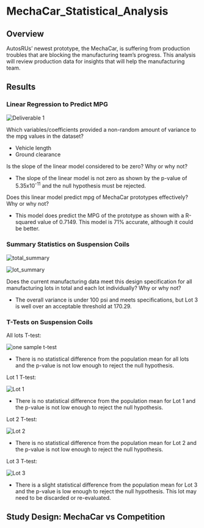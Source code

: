 # MechaCar_Statistical_Analysis

## Overview

AutosRUs’ newest prototype, the MechaCar, is suffering from production troubles that are blocking the manufacturing team’s progress.  This analysis will review production data for insights that will help the manufacturing team.

## Results

### Linear Regression to Predict MPG

![Deliverable 1](https://user-images.githubusercontent.com/95720986/161442840-565e41c7-bc62-483f-aae1-ed453ce1cc00.png)

Which variables/coefficients provided a non-random amount of variance to the mpg values in the dataset?
- Vehicle length
- Ground clearance

Is the slope of the linear model considered to be zero? Why or why not?
- The slope of the linear model is not zero as shown by the p-value of 5.35x10<sup>-11</sup> and the null hypothesis must be rejected.

Does this linear model predict mpg of MechaCar prototypes effectively? Why or why not?
- This model does predict the MPG of the prototype as shown with a R-squared value of 0.7149.  This model is 71% accurate, although it could be better.

### Summary Statistics on Suspension Coils

![total_summary](https://user-images.githubusercontent.com/95720986/161442537-0bf14537-33b7-4627-8d33-bd6c8ca03a22.png)

![lot_summary](https://user-images.githubusercontent.com/95720986/161442544-ee8f9b12-cd8d-499c-9298-be4f77a72499.png)

Does the current manufacturing data meet this design specification for all manufacturing lots in total and each lot individually? Why or why not?
- The overall variance is under 100 psi and meets specifications, but Lot 3 is well over an acceptable threshold at 170.29.

### T-Tests on Suspension Coils

All lots T-test:

![one sample t-test](https://user-images.githubusercontent.com/95720986/161442669-3868ddb8-e252-4745-a4d9-3a193dea8226.png)

- There is no statistical difference from the population mean for all lots and the p-value is not low enough to reject the null hypothesis.


Lot 1 T-test:

![Lot 1](https://user-images.githubusercontent.com/95720986/162633015-b91c98e7-3f03-4efc-8151-a019adb026b5.png)

- There is no statistical difference from the population mean for Lot 1 and the p-value is not low enough to reject the null hypothesis.

Lot 2 T-test:

![Lot 2](https://user-images.githubusercontent.com/95720986/162633024-7dfcd200-864e-4906-8892-504cb97c0560.png)

- There is no statistical difference from the population mean for Lot 2 and the p-value is not low enough to reject the null hypothesis.

Lot 3 T-test:

![Lot 3](https://user-images.githubusercontent.com/95720986/162633034-09bd6195-a91f-4c86-b1b4-4aafbc9bf299.png)

- There is a slight statistical difference from the population mean for Lot 3 and the p-value is low enough to reject the null hypothesis.  This lot may need to be discarded or re-evaluated.


## Study Design: MechaCar vs Competition

